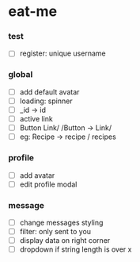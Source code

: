 # eat-me

### test
- [ ] register: unique username

### global
- [ ] add default avatar
- [ ] loading: spinner
- [ ] _id -> id
- [ ] active link
- [ ] Button Link/ /Button -> Link/
- [ ] eg: Recipe -> recipe / recipes

### profile
- [ ] add avatar
- [ ] edit profile modal

### message
- [ ] change messages styling
- [ ] filter: only sent to you
- [ ] display data on right corner
- [ ] dropdown if string length is over x
